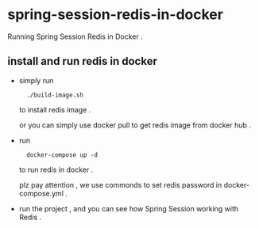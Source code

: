 # spring-session-redis-in-docker
Running Spring Session Redis in Docker . 

## install and run redis in docker 

* simply run 

        ./build-image.sh
    
    to install redis image  . 
    
    or you can simply use docker pull to get redis image from docker hub .
    
* run 

        docker-compose up -d
        
    to run redis in docker .
    
    plz pay attention , we use commonds to set redis password in docker-compose.yml .                
    
* run the project , and you can see how Spring Session working with Redis .     